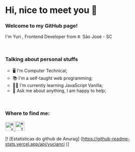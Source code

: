# Hi, nice to meet you 🖖
### Welcome to my GitHub page!
<p>
	I'm Yuri , Frontend Developer from  <img width="12" src="https://www.flaticon.com/svg/static/icons/svg/197/197386.svg" alt="Brazil" /> São José - SC 
</p>
<br>

### Talking about personal stuffs
<ul> 
<li type="circle"> 🖥️ I'm Computer Technical;</li>
<li type="circle"> 📚 I'm a self-taught web programming;</li>
<li type="circle"> 👨‍💻 I'm currently learning JavaScript Vanilla;</li>
<li type="circle"> 💬 Ask me about anything, I am happy to help;</li>
</ul>
<br>

### Where to find me:
<a href="https://www.linkedin.com/in/yuricianci/" target="_blank" rel="external">
  <code><img alt="My linkedin" width="28" src="https://www.flaticon.com/svg/static/icons/svg/1383/1383262.svg" /></code>
</a>

<a href="mailto:yucianci@gmail.com">
  <code><img alt="My e-mail" width="30" src="https://www.flaticon.com/svg/static/icons/svg/324/324123.svg" /></code>
</a>

[! [Estatísticas do github de Anurag] (https://github-readme-stats.vercel.app/api/yucianci )] 
